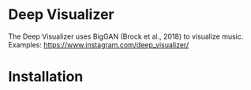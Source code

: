 # Deep Visualizer
The Deep Visualizer uses BigGAN (Brock et al., 2018) to visualize music.
Examples: https://www.instagram.com/deep_visualizer/

# Installation
